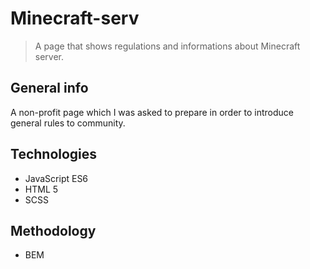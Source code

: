 # Minecraft-serv

> A page that shows regulations and informations about Minecraft server.

## General info

A non-profit page which I was asked to prepare in order to introduce general rules to community.

## Technologies

-  JavaScript ES6
-  HTML 5
-  SCSS

## Methodology

-  BEM

